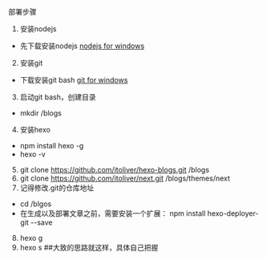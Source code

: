 部署步骤
1. 安装nodejs
  * 先下载安装nodejs
  [nodejs for windows](https://nodejs.org/dist/v8.11.1/node-v8.11.1-x64.msi)

2. 安装git
  * 下载安装git bash
  [git for windows](https://github-production-release-asset-2e65be.s3.amazonaws.com/23216272/caadf4ec-1641-11e8-8f85-577fa933ab56?X-Amz-Algorithm=AWS4-HMAC-SHA256&X-Amz-Credential=AKIAIWNJYAX4CSVEH53A%2F20180410%2Fus-east-1%2Fs3%2Faws4_request&X-Amz-Date=20180410T065906Z&X-Amz-Expires=300&X-Amz-Signature=71d49d50ad078ce3223a980361812952314ab8854b85f5df339ec71fa459f09d&X-Amz-SignedHeaders=host&actor_id=37535883&response-content-disposition=attachment%3B%20filename%3DGit-2.16.2-64-bit.exe&response-content-type=application%2Foctet-stream)

3. 启动git bash，创建目录
  * mkdir /blogs

4. 安装hexo
  * npm install hexo -g
  * hexo -v

5. git clone https://github.com/itoliver/hexo-blogs.git /blogs
6. git clone https://github.com/itoliver/next.git /blogs/themes/next
7. 记得修改.git的仓库地址
  * cd /blgos
  * 在生成以及部署文章之前，需要安装一个扩展：
  npm install hexo-deployer-git --save
8. hexo g
9. hexo s
##大致的思路就这样，具体自己把握
